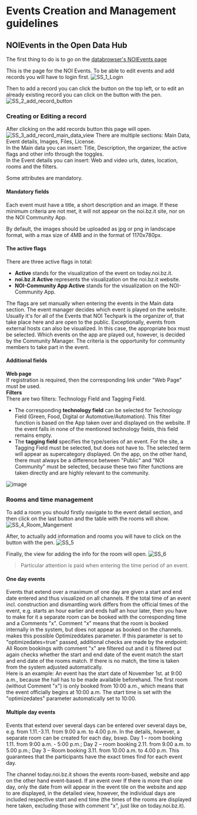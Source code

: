 # Events Creation and Management guidelines
## NOIEvents in the Open Data Hub
The first thing to do is to go on the [databrowser's NOIEvents page](https://databrowser.opendatahub.testingmachine.eu/dataset/table/tourism/v1/EventShort)

This is the page for the NOI Events. To be able to edit events and add records you will have to login first.
![SS_1_Login ](https://user-images.githubusercontent.com/101118017/223667128-db4e61f1-0828-4130-abc3-80460b87e12f.png)

Then to add a record you can click the button on the top left, or to edit an already existing record you can click on the button with the pen.
![SS_2_add_record_button](https://user-images.githubusercontent.com/101118017/223667646-f406ceb4-1871-4a43-b3c1-0115c961ad12.png)

<!-- ![image](https://user-images.githubusercontent.com/101118017/205593258-9d809208-a930-416c-9324-632aef9a2de8.png)
![image](https://user-images.githubusercontent.com/101118017/205593295-35839a0e-d1a0-4df6-b2b7-82dba051af5a.png) -->

### Creating or Editing a record
After clicking on the add records button this page will open.
![SS_3_add_record_main_data_view](https://user-images.githubusercontent.com/101118017/223690202-b5ea8a97-2587-460a-bbbf-62b3a86aa7ba.png)
There are multiple sections: Main Data, Event details, Images, Files, License.<br>
In the Main data you can insert: Title, Description, the organizer, the active flags and other info through the toggles.<br>
In the Event details you can insert: Web and video urls, dates, location, rooms and the filters.

Some attributes are mandatory.

#### Mandatory fields
Each event must have a title, a short description and an image. If these minimum criteria are not met, it will not appear on the noi.bz.it site, nor on the NOI Community App.

By default, the images should be uploaded as jpg or png in landscape format, with a max size of 4MB and in the format of 1170x780px.

#### The active flags
There are three active flags in total:
- **Active** stands for the visualization of the event on today.noi.bz.it.
- **noi.bz.it Active** represents the visualization on the noi.bz.it website.
- **NOI-Community App Active** stands for the visualization on the NOI-Community App.

The flags are set manually when entering the events in the Main data section. 
The event manager decides which event is played on the website. Usually it's for all of the Events that NOI Techpark is the organizer of, that take place here and are open to the public. Exceptionally, events from external hosts can also be visualized. In this case, the appropriate box must be selected. Which events on the app
are played out, however, is decided by the Community Manager. The criteria is the opportunity for community members to take part in the event.

#### Additional fields
**Web page** <br>
If registration is required, then the corresponding link under "Web Page" must be used.<br>
**Filters** <br>
There are two filters: Technology Field and Tagging Field.
- The corresponding **technology field** can be selected for Technology Field
(Green, Food, Digital or Automotive/Automation). This filter function is based on the
App taken over and displayed on the website. If the event falls in none of the
mentioned technology fields, this field remains empty.
- The **tagging field** specifies the type/series of an event. For the site, a
Tagging Field must be selected, but does not have to. The selected term will appear as
supercategory displayed. On the app, on the other hand, there must always be a difference between "Public" and "NOI Community" must be selected, because these two filter functions are taken directly and are highly relevant to the community.

![image](https://user-images.githubusercontent.com/101118017/205593964-97b190ae-0d07-4017-9831-d7f9757fa2fc.png)

### Rooms and time management
To add a room you should firstly navigate to the event detail section, and then click on the last button and the table with the rooms will show.
![SS_4_Room_Mangement](https://user-images.githubusercontent.com/101118017/223693449-d92b7b73-8751-45d5-a523-6e2eb035be8c.png)

After, to actually add information and rooms you will have to click on the button with the pen.
![SS_5](https://user-images.githubusercontent.com/101118017/223693744-0deda6de-10a6-486e-9079-7fdf8d8fadfa.png)

Finally, the view for adding the info for the room will open.
![SS_6](https://user-images.githubusercontent.com/101118017/223694329-2c024047-f1d5-49b4-a891-a066b2cb018e.png)

> Particular attention is paid when entering the time period of an event.

#### One day events

Events that extend over a maximum of one day are given a start and end date
entered and thus visualized on all channels. If the total time of an event
incl. construction and dismantling work differs from the official times of the event, e.g.
starts an hour earlier and ends half an hour later, then you have to make for it
a separate room can be booked with the corresponding time and a
Comments "x". Comment "x" means that the room is booked internally in the system,
but does not appear as booked on the channels. makes this possible
Optimizeddates parameter. If this parameter is set to "optimizedates=true"
passed, additional checks are made by the endpoint: All
Room bookings with comment "x" are filtered out and it is filtered out again
checks whether the start and end date of the event match the start and end date of the
rooms match. If there is no match, the time is taken from the system
adjusted automatically. <br>
Here is an example: An event has the start date of November 1st. at 9:00 a.m., because the hall has to be made available beforehand. The first room (without
Comment "x") is only booked from 10:00 a.m., which means that the event
officially begins at 10:00 a.m. The start time is set with the "optimizedates" parameter
automatically set to 10:00.

#### Multiple day events

Events that extend over several days can be entered over several days
be, e.g. from 1.11.-3.11. from 9.00 a.m. to 4.00 p.m. In the details, however, a
separate room can be created for each day, bswp. Day 1 – room booking 1.11. from
9:00 a.m. - 5:00 p.m.; Day 2 – room booking 2.11. from 9.00 a.m. to 5.00 p.m.; Day 3 – Room booking
3.11. from 10.00 a.m. to 4.00 p.m. This guarantees that the participants have the exact times
find for each event day. 

The channel today.noi.bz.it shows the events
room-based, website and app on the other hand event-based. If an event over
If there is more than one day, only the date from will appear in the event tile on the website and app
to are displayed, in the detailed view, however, the individual days are included
respective start and end time (the times of the rooms are displayed here
taken, excluding those with comment "x", just like on today.noi.bz.it).
